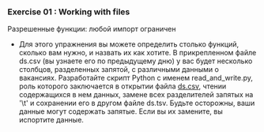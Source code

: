 ### Exercise 01 : Working with files

Разрешенные функции: любой импорт ограничен

* Для этого упражнения вы можете определить столько функций, сколько вам нужно, и назвать их как хотите. В прикрепленном файле ds.csv (вы узнаете его по предыдущему дню) у вас будет несколько столбцов, разделенных запятой, с различными данными о вакансиях. Разработайте скрипт Python с именем read_and_write.py, роль которого заключается в открытии файла [ds.csv](https://drive.google.com/file/d/1tDEDTytYaUrfJsXD5z5QvJSb5VNlL-eZ/view), чтении содержащихся в нем данных, замене всех разделителей запятых на '\t' и сохранении его в другом файле ds.tsv. Будьте осторожны, ваши данные могут содержать запятые. Если вы их замените, вы испортите данные.
